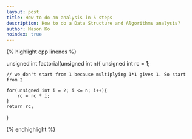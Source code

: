 ```yaml
---
layout: post
title: How to do an analysis in 5 steps
description: How to do a Data Structure and Algorithms analysis?
author: Mason Ko
noindex: true
---
```

<!-- mk_log: "I'm writing this document manully, not by command or anything -->


{% highlight cpp linenos %}

unsigned int factorial(unsigned int n){
    unsigned int rc = 1;
    
    // we don't start from 1 because multiplying 1*1 gives 1. So start from 2

    for(unsigned int i = 2; i <= n; i++){
        rc = rc * i;
    }
    return rc;
}

{% endhighlight %}



